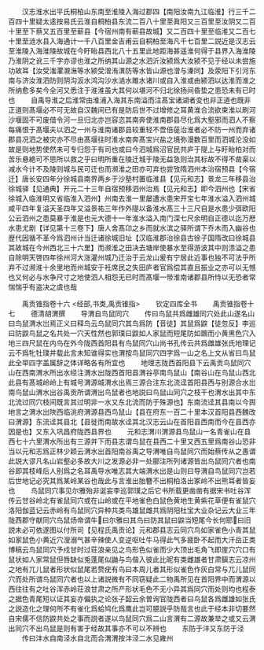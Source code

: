 <!-- { "loadSidebar": true } -->
　　汉志淮水出平氏桐柏山东南至淮陵入海过郡四【南阳汝南九江临淮】行三千二百四十里疑太逺按易氏云淮自桐柏县东流二百八十里至眞阳又三百里至汝阴又二百十里至下蔡又五百里至蕲县【今宿州南有蕲县故城】又二百四十里至临淮又二百七十里至涟水县入海通计一千八百里金吉甫云自桐柏至海凡千七百里二説近是汉志云至淮陵入海淮陵故城在今盱眙县西北八十五里此地距海甚遥淮何得于县界入海淮陵乃淮阴之讹三千字亦谬也淮之所纳其山源之水泗沂汝颍爲大汝颍不见于经以未尝施功故耳【汝受滍灈瀙潕等水颍受潧洧潩防等水皆山源也潧与溱同】及荥阳下引河东南与济汝淮泗防则阴沟汳水鸿沟沙水濄水雎水诸川或自入淮或由颍泗以达淮而淮之所纳愈多矣今全河又悉注于淮淮虽大其何以堪河不归北徐扬间昏垫之患恐未有已时也
　　自禹导淮之后淮常由淮浦入海其东南溢而注髙宝诸湖者变也非正道也既非正道则髙堰必不可无故自汉魏间已有是防后世不过增修之耳黄淮合流欲束淮以刷河沙堰固不可废借令河一旦归北亦岂容恣其南奔使淮南郡县尽化爲大壑邪而泗人不察每痛恨于髙堰夫以泗之一州与淮南诸郡县较重轻不啻倍蓰治淮者必不防一州而弃诸郡县况泗之被灾亦不尽由髙堰往时淮水南奔髙宝兴盐之境弥漫数百里而泗城沦没如故是则地势使然未可专归怨于有司也或曰今泗城爲沼官民共庐于隄上与盱眙柏对而苦乐悬絶可不思所以救之乎曰明所重在陵迁城于陵无益急则治其标故不得不凿渠以减水今计不及陵则城与民可迁也而濒淮之田亦可弃也尝攷隋泗州本治宿预县【今宿迁】唐长安四年分徐城县南界两乡于沙塾村置临淮县【见元和志】景龙三年移县治徐城驿【见通典】开元二十三年自宿预移泗州治焉【见元和志】即今泗州也【宋省徐城入临淮明又省临淮入泗州】州南去淮一里屡遭水患宋开宝七年淮水溢入泗州城咸平四年复溢天圣四年又溢景祐三年作外隄以备淮水髙三十三尺自是水患少弭欧阳公云泗州之患莫暴于淮是也元大德十一年淮水溢入南门深七尺余明自正德以迄万厯水患尤剧【详见第十三卷下】唐人舍髙卬之乡而就水滨之驿所谓下乔木而入幽谷也歴代因循不革今爲泗州计当迁诸徐城旧址【汉临淮郡治徐县古徐子国隋改曰徐城县其故城在今州西北三十六里】而濒淮之田决去塘岸使暴水至得游波其中则溃溢之患自除明天啓四年徐州河大涨灌州城乃迁治于云龙山爰有宁居此近事也独不可法乎所弃不过濒淮十余里地而州城安于衽席民之失田庐者官爲偿其直且振业之亦可以无憾也又何必与水争尺寸之地使泗人相怨无已时而髙堰一带淮南诸郡县所恃以无恐者常惴惴乎有盗决之虞也哉

　　禹贡锥指卷十六
<经部,书类,禹贡锥指>
　　钦定四库全书
　　禹贡锥指卷十七
　　德清胡渭撰
　　导渭自鸟鼠同穴
　　传曰鸟鼠共爲雌雄同穴处此山遂名山曰鸟鼠渭水岀焉正义曰释鸟云鸟鼠同穴其鸟爲防【音徒】其鼠爲鼵【徒忽反】李巡曰防鼵鸟鼠之名共处一穴天性然也郭璞曰鼵如人家鼠而短尾防如鵽而小黄黑色穴入地三四尺鼠在内鸟在外今陇西首阳县有鸟鼠同穴山尚书孔传云共爲雌雄张氏地理记云不爲牝牡璞并载此言未知谁得实也渭按鸟鼠同穴四字爲一山之名上文从省曰鸟鼠此全举四字盖属辞之体详略各有所宜也
　　地理志陇西首阳县下云禹贡鸟鼠同穴山在西南渭水所出水经注渭水出陇西首阳县渭谷亭南鸟鼠山【南谷山在鸟鼠山西北此县有髙城岭岭上有城号渭源城渭水出焉三源合注东北流迳首阳县西与别源合水岀南鸟鼠山渭水出谷禹贡所谓渭出鸟鼠者也地説曰鸟鼠山同穴之枝干也渭水出其中东北流过同穴枝间既言其过明非一水又东北流而防于殊源也】东南流迳其县南以今舆地言之渭水出陜西临洮府渭源县西鸟鼠山【县在府东一百二十里本汉首阳县西魏改曰渭源】东流迳其县北【县徙而南故水迳其北汉志云山在首阳县西南而今在县西亦因是也】又东入巩昌府陇西县界也
　　元和志渭川渭源县鸟鼠山一名青雀山在县西七十六里渭水所出有三源并下而县志谓鸟鼠在县西二十里又西五里爲南谷山恐非当以元和志爲正林少颖云渭水出首阳南谷禹之导渭唯自鸟鼠同穴而始蔡传从之愚谓此説大谬凡名山岩壑必多故大川之发源必非一处郦注所列诸源皆出鸟鼠同穴者也南谷即其枝峰后人别爲之名耳禹导水唯志其大端渭水出是山则曰导渭自鸟鼠同穴岂若后世地记必究其爲某岭某谷也哉此与言淮出胎簪不出桐柏洛出冢岭不出熊耳者皆妄也
　　鸟鼠同穴事见尔雅殆非诞妄李巡郭璞之后它书所载更凿凿有据宋书吐谷浑传云甘谷岭北有雀鼠同穴或在山岭或在平地雀色白鼠色黄地生黄紫花草便有雀鼠穴洛阳伽蓝记云赤岭有鸟鼠同穴异种共类鸟雄鼠雌共爲阴阳杜宝大业杂记云大业三年陇西郡守献同穴鸟鼠炀帝谓牛曰尔雅曰其鸟曰防其鼠曰鼵当短尾今长何耶曰旧説未必可依遂图以付所司【见程氏禹贡论】元和郡县志云同穴鸟如家雀色小青其鼠如家鼠色小黄近穴溲溺气甚辛辣使人变逆呕吐牛马得此气多疲卧不起而大汗岳正类博稿云鸟鼠同穴予戍甘时过荘浪亲见之鸟形色似雀而少大顶出毛角飞即崖穴穴口有鼠状如人家常鼠但唇缺似兎蓬尾似鼬与鸟偕入彼此比昵有类雌雄者甘肃鎭志云凉州之地有兀儿鼠者形状似鼠尾若赘疣有鸟曰本周儿者其形似雀色作灰白常与兀儿鼠同穴而处所谓鸟鼠同穴者也以上诸説微有不同窃疑此二物禹所见在首阳界中而渭源以西往往有之吐谷浑赤岭荘浪甘肃之所产形状毛色不无小异其爲同穴而处则均也程泰之据色青尾短以证其妄亦偏执之论张子韶云余曽询官陇西者曰鸟鼠各爲雌雄如张氏之説造化之理何所不有雀化爲蛤鸠化爲鹰此岂可臆説乎防哉言也此于经本非切要然自宋儒不信防鼵共处之事而説者遂以鸟鼠同穴爲二山言渭有二源故兼举之或又云渭出同穴不出鸟鼠是则有害于经故其事亦不可以不辨也
　　东防于沣又东防于泾
　　传曰沣水自南泾水自北而合渭渭按沣泾二水见雍州
